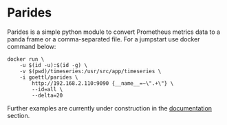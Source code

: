 # Parides

Parides is a simple python module to convert Prometheus metrics data to a
panda frame or a comma-separated file. For a jumpstart use docker
command below:

    docker run \
        -u $(id -u):$(id -g) \
        -v $(pwd)/timeseries:/usr/src/app/timeseries \
        -i goettl/parides \
            http://192.168.2.110:9090 {__name__=~\".+\"} \
            --id=all \
            --delta=20 


Further examples are currently under construction in the [documentation](https://goettl79.github.io/parides/) section.